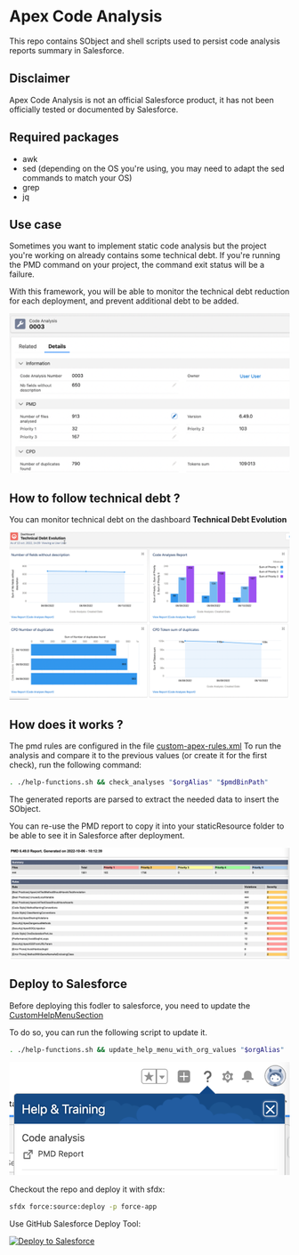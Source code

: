 # Apex Code Analysis
This repo contains SObject and shell scripts used to persist code analysis reports summary in Salesforce.


## Disclaimer
Apex Code Analysis is not an official Salesforce product, it has not been officially tested or documented by Salesforce.
## Required packages

- awk
- sed (depending on the OS you're using, you may need to adapt the sed commands to match your OS)
- grep
- jq
## Use case
Sometimes you want to implement static code analysis but the project you're working on already contains some technical debt. If you're running the PMD command on your project, the command exit status will be a failure.

With this framework, you will be able to monitor the technical debt reduction for each deployment, and prevent additional debt to be added.

<img alt="CodeAnalysis__c" src="./screenshots/object.png" />

## How to follow technical debt ?

You can monitor technical debt on the dashboard **Technical Debt Evolution**

<img alt="Dashboard" src="./screenshots/dashboard.png" />

## How does it works ?

The pmd rules are configured in the file [custom-apex-rules.xml](./custom-apex-rules.xml)
To run the analysis and compare it to the previous values (or create it for the first check), run the following command:
```sh
. ./help-functions.sh && check_analyses "$orgAlias" "$pmdBinPath"
```

The generated reports are parsed to extract the needed data to insert the SObject.

You can re-use the PMD report to copy it into your staticResource folder to be able to see it in Salesforce after deployment.

<img alt="PMD Report" src="./screenshots/pmd-report.png" />

## Deploy to Salesforce


Before deploying this fodler to salesforce, you need to update the [CustomHelpMenuSection](./force-app/main/default/customHelpMenuSections/CustomHelpMenuSection.customHelpMenuSection-meta.xml)

To do so, you can run the following script to update it.
```sh
. ./help-functions.sh && update_help_menu_with_org_values "$orgAlias"
```

<img alt="Help Menu" src="./screenshots/help-menu.png" />


Checkout the repo and deploy it with sfdx:
```sh
sfdx force:source:deploy -p force-app
```

Use GitHub Salesforce Deploy Tool:

[<img alt="Deploy to Salesforce" src="https://raw.githubusercontent.com/afawcett/githubsfdeploy/master/src/main/webapp/resources/img/deploy.png" />](https://githubsfdeploy.herokuapp.com/?owner=tprouvot&repo=apex-analysis&ref=main)